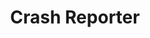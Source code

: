 ---
title: Crash Reporter
position: 3.2
description: Optionally initialize Inapptics using this method to be able to disable the **Crash Reporter**.
from_version: 1.5.4
parameters:
  - name: appToken
    content: Your app's unique token.
  - name: crashReportingEnabled
    content: Boolean for setting whether the **Crash Reporter** should be enabled/disabled.
content_markdown: |-
  [addnewapplink]: https://app.inapptics.com/?action=add-app
  [appslink]: https://google.com

  In case you don't have an `appToken` yet, add an app [here][addnewapplink]{:target="_blank"} or get the App Token of your exisiting app [here][appslink]{:target="_blank"}.
  {: .info }

  Please note that an App Token can be used with a single Bundle ID and make sure the same App token isn't used in another app/target with a different Bundle ID.
  {: .error }

  ##### Declaration

  ``` swift
  class func letsGo(withAppToken appToken: String, crashReportingEnabled: Bool)
  ```
  {: .code-group-start title="Swift" }

  ``` objective_c
  + (void)letsGoWithAppToken:(NSString *_Nonnull)appToken crashReportingEnabled:(BOOL)crashReportingEnabled;
  ```
  {: .code-group title="Objective-C" }

  Initializes **Inapptics** with the option to enable/disable **Crash Reporter** and automatically captures all user interaction events in the app.

  Use this method in your AppDelegate instead of the previous method in order to control the **Crash Reporter**.

  We recommend to keep the **Inapptics Crash Reporter** enabled in order to be able to leverage features like **Crash replays**.
  {: .info }

  Some other creash reporters, like Crashlytics work fine side by side with **Inapptics Crash Reporter** enabled.
  {: .success }
---